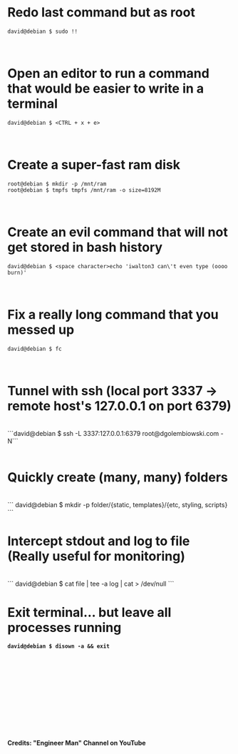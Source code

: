 # Redo last command but as root
```
david@debian $ sudo !!
```
<br />

# Open an editor to run a command that would be easier to write in a terminal
```
david@debian $ <CTRL + x + e>
```
<br />

# Create a super-fast ram disk

```
root@debian $ mkdir -p /mnt/ram
root@debian $ tmpfs tmpfs /mnt/ram -o size=8192M
```
<br />

# Create an evil command that will not get stored in bash history
```
david@debian $ <space character>echo 'iwalton3 can\'t even type (oooo burn)'
```
<br />

# Fix a really long command that you messed up

```
david@debian $ fc
```
<br />

# Tunnel with ssh (local port 3337 -> remote host's 127.0.0.1 on port 6379)
<br />
```david@debian $ ssh -L 3337:127.0.0.1:6379 root@dgolembiowski.com -N```<br />
<br />

# Quickly create (many, many) folders
<br />
```
david@debian $ mkdir -p folder/{static, templates}/{etc, styling, scripts}
```
<br />

# Intercept stdout and log to file (Really useful for monitoring)
<br />
```
david@debian $ cat file | tee -a log | cat > /dev/null
```
<b />

# Exit terminal... but leave all processes running

```
david@debian $ disown -a && exit
```
<br />
<br />
<br />
<br />
<br />
<br />
<br />
<br />
<br />
<br />
<br />
Credits: "Engineer Man" Channel on YouTube
